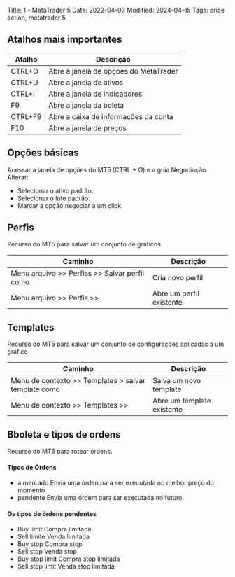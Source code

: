 Title: 1 - MetaTrader 5
Date: 2022-04-03
Modified: 2024-04-15
Tags: price action, metatrader 5

## Atalhos mais importantes
| Atalho | Descrição |
| ---- | --- |
| CTRL+O | Abre a janela de opções do MetaTrader |
| CTRL+U | Abre a janela de ativos |
| CTRL+I | Abre a janela de indicadores |
| F9 | Abre a janela da boleta |
| CTRL+F9 | Abre a caixa de informações da conta |
| F10 | Abre a janela de preços |


## Opções básicas

Acessar a janela de opções do MT5 (CTRL + O) e a guia Negociação.  
Alterar:  
* Selecionar o ativo padrão.  
* Selecionar o lote padrão.  
* Marcar a opção negociar a um click.  


## Perfis

Recurso do MT5 para salvar um conjunto de gráficos.  
  
| Caminho | Descrição |
| --- | ---- |
| Menu arquivo >> Perfiss >> Salvar perfil como |Cria novo perfil |
| Menu arquivo >> Perfis >> <nome do perfil> | Abre um perfil existente |


## Templates

Recurso do MT5 para salvar um conjunto de configurações aplicadas a um gráfico

| Caminho | Descrição |
| --- | ---- |
| Menu de contexto >> Templates > salvar template como | Salva um novo template |
| Menu de contexto >> Templates >> <nome do template> | Abre um template existente |

## Bboleta e tipos de ordens

Recurso do MT5 para rotear órdens.  
#### Tipos de Órdens

* a mercado	Envia uma órden para ser executada no melhor preço do momento
* pendente	Envia uma órdem para ser executada no futuro

#### Os tipos de órdens pendentes

* Buy limit	Compra limitada
* Sell limite	Venda limitada
* Buy stop	Compra stop
* Sell stop	Venda stop
* Buy stop limit	Compra stop limitada
* Sell stop limit	Venda stop limitada
